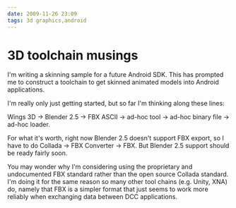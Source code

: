 ```yaml
---
date: 2009-11-26 23:09
tags: 3d graphics,android
---
```


# 3D toolchain musings

I'm writing a skinning sample for a future Android SDK. This has prompted me
to construct a toolchain to get skinned animated models into Android
applications.

I'm really only just getting started, but so far I'm thinking along these
lines:

Wings 3D -> Blender 2.5 -> FBX ASCII -> ad-hoc tool -> ad-hoc binary file ->
ad-hoc loader.

For what it's worth, right now Blender 2.5 doesn't support FBX export, so I
have to do Collada -> FBX Converter -> FBX. But Blender 2.5 support should be
ready fairly soon.

You may wonder why I'm considering using the proprietary and undocumented FBX
standard rather than the open source Collada standard. I'm doing it for the
same reason so many other tool chains (e.g. Unity, XNA) do, namely that FBX is
a simpler format that just seems to work more reliably when exchanging data
between DCC applications.
